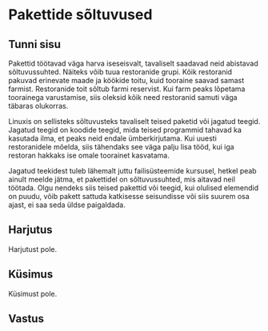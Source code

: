 # Pakettide sõltuvused

## Tunni sisu

Pakettid töötavad väga harva iseseisvalt, tavaliselt saadavad neid abistavad sõltuvussuhted. Näiteks võib tuua restoranide grupi. Kõik restoranid pakuvad erinevate maade ja köökide toitu, kuid tooraine saavad samast farmist. Restoranide toit sõltub farmi reservist. Kui farm peaks lõpetama toorainega varustamise, siis oleksid kõik need restoranid samuti väga täbaras olukorras.

Linuxis on sellisteks sõltuvusteks tavaliselt teised paketid või jagatud teegid. Jagatud teegid on koodide teegid, mida teised programmid tahavad ka kasutada ilma, et peaks neid endale ümberkirjutama. Kui uuesti restoranidele mõelda, siis tähendaks see väga palju lisa tööd, kui iga restoran hakkaks ise omale toorainet kasvatama.

Jagatud teekidest tuleb lähemalt juttu failisüsteemide kursusel, hetkel peab ainult meelde jätma, et pakettidel on sõltuvussuhted, mis aitavad neil töötada. Olgu nendeks siis teised pakettid või teegid, kui olulised elemendid on puudu, võib pakett sattuda katkisesse seisundisse või siis suurem osa ajast, ei saa seda üldse paigaldada.

## Harjutus

Harjutust pole.

## Küsimus

Küsimust pole.

## Vastus


